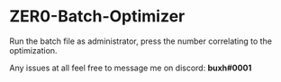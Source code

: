# ZER0-Batch-Optimizer

Run the batch file as administrator, press the number correlating to the optimization.

Any issues at all feel free to message me on discord: **buxh#0001**
